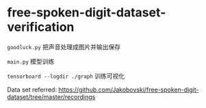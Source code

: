 # free-spoken-digit-dataset-verification
`goodluck.py`
把声音处理成图片并输出保存

`main.py`
模型训练

`tensorboard --logdir ./graph`
训练可视化

Data set referred: https://github.com/Jakobovski/free-spoken-digit-dataset/tree/master/recordings
